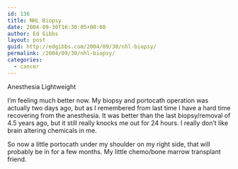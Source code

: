 ```yaml
---
id: 136
title: NHL Biopsy
date: 2004-09-30T16:30:05+00:00
author: Ed Gibbs
layout: post
guid: http://edgibbs.com/2004/09/30/nhl-biopsy/
permalink: /2004/09/30/nhl-biopsy/
categories:
  - cancer
---
```

Anesthesia Lightweight

I&#8217;m feeling much better now. My biopsy and portocath operation was actually two days ago, but as I remembered from last time I have a hard time recovering from the anesthesia. It was better than the last biopsy/removal of 4.5 years ago, but it still really knocks me out for 24 hours. I really don&#8217;t like brain altering chemicals in me.

So now a little portocath under my shoulder on my right side, that will probably be in for a few months. My little chemo/bone marrow transplant friend.